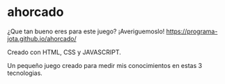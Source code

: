 # ahorcado
¿Que tan bueno eres para este juego? ¡Averiguemoslo!
https://programa-jota.github.io/ahorcado/

Creado con HTML, CSS y JAVASCRIPT.

Un pequeño juego creado para medir mis conocimientos en estas 3 tecnologias.
